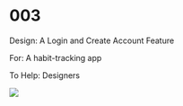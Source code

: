 # 003

Design: A Login and Create Account Feature

For: A habit-tracking app

To Help: Designers


<img src="./images/003.png" />